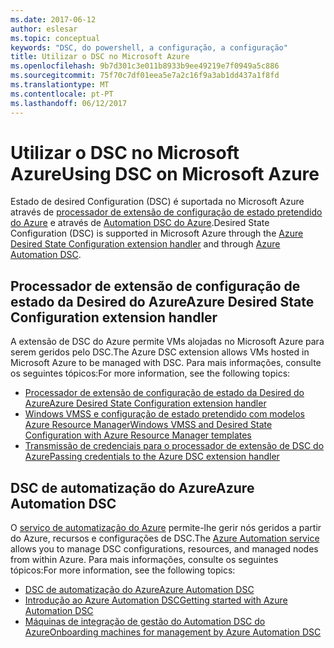 ```yaml
---
ms.date: 2017-06-12
author: eslesar
ms.topic: conceptual
keywords: "DSC, do powershell, a configuração, a configuração"
title: Utilizar o DSC no Microsoft Azure
ms.openlocfilehash: 9b7d301c3e011b8933b9ee49219e7f0949a5c886
ms.sourcegitcommit: 75f70c7df01eea5e7a2c16f9a3ab1dd437a1f8fd
ms.translationtype: MT
ms.contentlocale: pt-PT
ms.lasthandoff: 06/12/2017
---
```

# <a name="using-dsc-on-microsoft-azure"></a><span data-ttu-id="8eadb-103">Utilizar o DSC no Microsoft Azure</span><span class="sxs-lookup"><span data-stu-id="8eadb-103">Using DSC on Microsoft Azure</span></span>

<span data-ttu-id="8eadb-104">Estado de desired Configuration (DSC) é suportada no Microsoft Azure através de [processador de extensão de configuração de estado pretendido do Azure](https://docs.microsoft.com/azure/virtual-machines/virtual-machines-windows-extensions-dsc-overview) e através de [Automation DSC do Azure](https://docs.microsoft.com/azure/automation/automation-dsc-overview).</span><span class="sxs-lookup"><span data-stu-id="8eadb-104">Desired State Configuration (DSC) is supported in Microsoft Azure through the [Azure Desired State Configuration extension handler](https://docs.microsoft.com/azure/virtual-machines/virtual-machines-windows-extensions-dsc-overview) and through [Azure Automation DSC](https://docs.microsoft.com/azure/automation/automation-dsc-overview).</span></span>

## <a name="azure-desired-state-configuration-extension-handler"></a><span data-ttu-id="8eadb-105">Processador de extensão de configuração de estado da Desired do Azure</span><span class="sxs-lookup"><span data-stu-id="8eadb-105">Azure Desired State Configuration extension handler</span></span>

<span data-ttu-id="8eadb-106">A extensão de DSC do Azure permite VMs alojadas no Microsoft Azure para serem geridos pelo DSC.</span><span class="sxs-lookup"><span data-stu-id="8eadb-106">The Azure DSC extension allows VMs hosted in Microsoft Azure to be managed with DSC.</span></span> <span data-ttu-id="8eadb-107">Para mais informações, consulte os seguintes tópicos:</span><span class="sxs-lookup"><span data-stu-id="8eadb-107">For more information, see the following topics:</span></span>

- [<span data-ttu-id="8eadb-108">Processador de extensão de configuração de estado da Desired do Azure</span><span class="sxs-lookup"><span data-stu-id="8eadb-108">Azure Desired State Configuration extension handler</span></span>](https://docs.microsoft.com/azure/virtual-machines/virtual-machines-windows-extensions-dsc-overview)
- [<span data-ttu-id="8eadb-109">Windows VMSS e configuração de estado pretendido com modelos Azure Resource Manager</span><span class="sxs-lookup"><span data-stu-id="8eadb-109">Windows VMSS and Desired State Configuration with Azure Resource Manager templates</span></span>](https://docs.microsoft.com/azure/virtual-machines/virtual-machines-windows-extensions-dsc-template)
- [<span data-ttu-id="8eadb-110">Transmissão de credenciais para o processador de extensão de DSC do Azure</span><span class="sxs-lookup"><span data-stu-id="8eadb-110">Passing credentials to the Azure DSC extension handler</span></span>](https://docs.microsoft.com/azure/virtual-machines/virtual-machines-windows-extensions-dsc-credentials)

## <a name="azure-automation-dsc"></a><span data-ttu-id="8eadb-111">DSC de automatização do Azure</span><span class="sxs-lookup"><span data-stu-id="8eadb-111">Azure Automation DSC</span></span>

<span data-ttu-id="8eadb-112">O [serviço de automatização do Azure](https://azure.microsoft.com/services/automation/) permite-lhe gerir nós geridos a partir do Azure, recursos e configurações de DSC.</span><span class="sxs-lookup"><span data-stu-id="8eadb-112">The [Azure Automation service](https://azure.microsoft.com/services/automation/) allows you to manage DSC configurations, resources, and managed nodes from within Azure.</span></span> <span data-ttu-id="8eadb-113">Para mais informações, consulte os seguintes tópicos:</span><span class="sxs-lookup"><span data-stu-id="8eadb-113">For more information, see the following topics:</span></span>

- [<span data-ttu-id="8eadb-114">DSC de automatização do Azure</span><span class="sxs-lookup"><span data-stu-id="8eadb-114">Azure Automation DSC</span></span>](https://docs.microsoft.com/azure/automation/automation-dsc-overview)
- [<span data-ttu-id="8eadb-115">Introdução ao Azure Automation DSC</span><span class="sxs-lookup"><span data-stu-id="8eadb-115">Getting started with Azure Automation DSC</span></span>](https://docs.microsoft.com/azure/automation/automation-dsc-getting-started)
- [<span data-ttu-id="8eadb-116">Máquinas de integração de gestão do Automation DSC do Azure</span><span class="sxs-lookup"><span data-stu-id="8eadb-116">Onboarding machines for management by Azure Automation DSC</span></span>](https://docs.microsoft.com/azure/automation/automation-dsc-onboarding)

